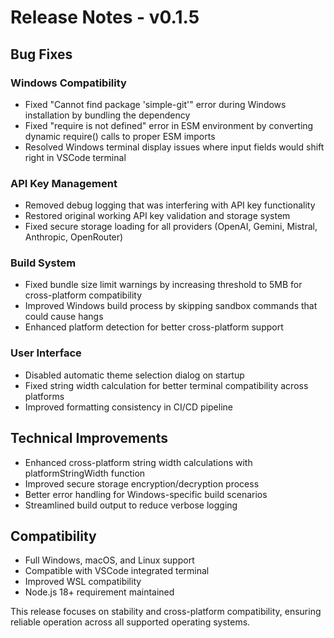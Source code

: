 # Release Notes - v0.1.5

## Bug Fixes

### Windows Compatibility

- Fixed "Cannot find package 'simple-git'" error during Windows installation by bundling the dependency
- Fixed "require is not defined" error in ESM environment by converting dynamic require() calls to proper ESM imports
- Resolved Windows terminal display issues where input fields would shift right in VSCode terminal

### API Key Management

- Removed debug logging that was interfering with API key functionality
- Restored original working API key validation and storage system
- Fixed secure storage loading for all providers (OpenAI, Gemini, Mistral, Anthropic, OpenRouter)

### Build System

- Fixed bundle size limit warnings by increasing threshold to 5MB for cross-platform compatibility
- Improved Windows build process by skipping sandbox commands that could cause hangs
- Enhanced platform detection for better cross-platform support

### User Interface

- Disabled automatic theme selection dialog on startup
- Fixed string width calculation for better terminal compatibility across platforms
- Improved formatting consistency in CI/CD pipeline

## Technical Improvements

- Enhanced cross-platform string width calculations with platformStringWidth function
- Improved secure storage encryption/decryption process
- Better error handling for Windows-specific build scenarios
- Streamlined build output to reduce verbose logging

## Compatibility

- Full Windows, macOS, and Linux support
- Compatible with VSCode integrated terminal
- Improved WSL compatibility
- Node.js 18+ requirement maintained

This release focuses on stability and cross-platform compatibility, ensuring reliable operation across all supported operating systems.
